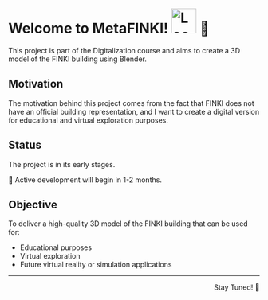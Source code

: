 # Welcome to MetaFINKI! <img src="https://media1.tenor.com/m/KFE_LpbQZ7oAAAAd/loading-load.gif" alt="Loading" style="width: 50px; height: 50px;"> 🚀

This project is part of the Digitalization course and aims to create a 3D model of the FINKI building using Blender.

## Motivation
The motivation behind this project comes from the fact that FINKI does not have an official building representation, and I want to create a digital version for educational and virtual exploration purposes. 

## Status
The project is in its early stages.

👷 Active development will begin in 1-2 months.

## Objective
To deliver a high-quality 3D model of the FINKI building that can be used for:

- Educational purposes
- Virtual exploration
- Future virtual reality or simulation applications

<hr>
<div style="text-align:right;">Stay Tuned! 🚀</div>

